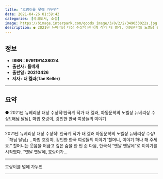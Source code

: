 ```yaml
---
title: "호랑이를 덫에 가두면"
date: 2021-04-26 01:59:43
categories: [국내도서, 소설]
image: https://bimage.interpark.com/goods_image/3/0/2/2/349033022s.jpg
description: ● 2021년 뉴베리상 대상 수상작!한국계 작가 태 켈러, 아동문학의 노벨상 뉴베리상 수상![해님 달님], 마법 호랑이, 강인한 한국 여성들의 이야기
---
```


## **정보**

- **ISBN : 9791191438024**
- **출판사 : 돌베개**
- **출판일 : 20210426**
- **저자 : 태 켈러(Tae Keller)**

------



## **요약**

●  2021년 뉴베리상 대상 수상작!한국계 작가 태 켈러, 아동문학의 노벨상 뉴베리상 수상![해님 달님], 마법 호랑이, 강인한 한국 여성들의 이야기

------

2021년 뉴베리상 대상 수상작!
한국계 작가 태 켈러 아동문학의 노벨상 뉴베리상 수상!
「해님 달님」, 마법 호랑이, 강인한 한국 여성들의 이야기“할머니, 이야기 하나 해 주세요.”
할머니는 웃음을 머금고 깊은 숨을 한 번 쉰 다음, 
한국식 “옛날 옛날에”로 이야기를 시작했다.
“옛날 옛날에, 호랑이가... 

------


호랑이를 덫에 가두면 

------


